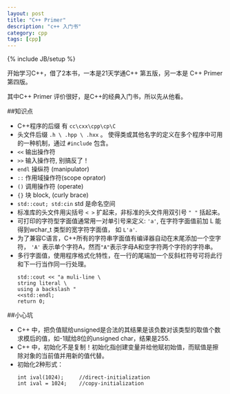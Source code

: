 ```yaml
---
layout: post
title: "C++ Primer"
description: "c++ 入门书"
category: cpp
tags: [cpp]
---
```

{% include JB/setup %}


开始学习C++，借了2本书，一本是21天学通C++ 第五版，另一本是 C++ Primer 第四版。

其中C++ Primer 评价很好，是C++的经典入门书，所以先从他看。


##知识点
- C++程序的后缀 有 `cc\cxx\cpp\cp\C`
- 头文件后缀 `.h \ .hpp \ .hxx` 。 使得类或其他名字的定义在多个程序中可用的一种机制，通过 `#include` 包含。
- `<<` 输出操作符
- `>>` 输入操作符, 别搞反了！
- `endl` 操纵符 (manipulator) 
- `::` 作用域操作符(scope oprator) 
- `()` 调用操作符 (operate)
- `{}` 块 block, (curly brace)
- `std::cout; std:cin` std 是命名空间
- 标准库的头文件用尖括号 `< >` 扩起来，非标准的头文件用双引号 `" "` 括起来。 
- 可打印的字符型字面值通常用一对单引号来定义: `'a'`, 在字符字面值前加 L 能得到wchar_t 类型的宽字符字面值， 如 `L'a'`.
- 为了兼容C语言，C++所有的字符串字面值有编译器自动在末尾添加一个空字符， `'A'` 表示单个字符A，然而`"A"`表示字母A和空字符两个字符的字符串。
- 多行字面值，使用程序格式化特性，在一行的尾端加一个反斜杠符号可将此行和下一行当作同一行处理。
	```
	std::cout << "a muli-line \
	string literal \
	using a backslash "
	<<std::endl;
	return 0;
	```

##小心坑
- C++ 中，把负值赋给unsigned是合法的其结果是该负数对该类型的取值个数求模后的值，如-1赋给8位的unsigned char，结果是255.
- C++ 中，初始化不是复制！初始化指创建变量并给他赋初始值，而赋值是擦除对象的当前值并用新的值代替。
- 初始化2种形式：
	```
	int ival(1024);		//direct-initialization
	int ival = 1024; 	//copy-initialization 
	```
